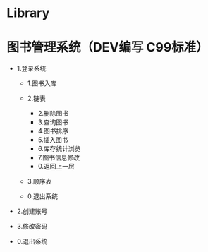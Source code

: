 # Library
# 图书管理系统（DEV编写 C99标准）  
* 1.登录系统  

	* 1.图书入库  
	* 2.链表  
	
		* 2.删除图书  
		* 3.查询图书
		* 4.图书排序
		* 5.插入图书 
		* 6.库存统计浏览 
		* 7.图书信息修改
		* 0.返回上一层 
		
  * 3.顺序表  
		
  * 0.退出系统   

* 2.创建账号  
* 3.修改密码  
* 0.退出系统   
